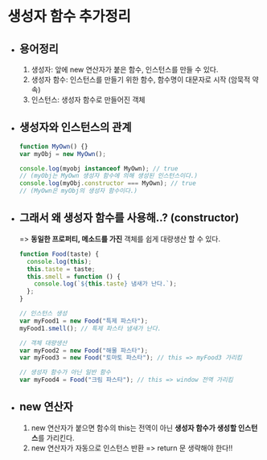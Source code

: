 # 생성자 함수 추가정리

- ## 용어정리

  1. 생성자: 앞에 new 연산자가 붙은 함수, 인스턴스를 만들 수 있다.
  2. 생성자 함수: 인스턴스를 만들기 위한 함수, 함수명이 대문자로 시작 (암묵적 약속)
  3. 인스턴스: 생성자 함수로 만들어진 객체

- ## 생성자와 인스턴스의 관계

  ```javascript
  function MyOwn() {}
  var myObj = new MyOwn();

  console.log(myobj instanceof MyOwn); // true
  // (myObj는 MyOwn 생성자 함수에 의해 생성된 인스턴스이다.)
  console.log(myObj.constructor === MyOwn); // true
  // (MyOwn은 myObj의 생성자 함수이다.)
  ```

- ## 그래서 왜 생성자 함수를 사용해..? (constructor)

  => **동일한 프로퍼티, 메소드를 가진** 객체를 쉽게 대량생산 할 수 있다.

  ```javascript
  function Food(taste) {
    console.log(this);
    this.taste = taste;
    this.smell = function () {
      console.log(`${this.taste} 냄새가 난다.`);
    };
  }

  // 인스턴스 생성
  var myFood1 = new Food("특제 파스타");
  myFood1.smell(); // 특제 파스타 냄새가 난다.

  // 객체 대량생산
  var myFood2 = new Food("해물 파스타");
  var myFood3 = new Food("토마토 파스타"); // this => myFood3 가리킴

  // 생성자 함수가 아닌 일반 함수
  var myFood4 = Food("크림 파스타"); // this => window 전역 가리킴
  ```

- ## new 연산자
  1. new 연산자가 붙으면 함수의 this는 전역이 아닌 **생성자 함수가 생성할 인스턴스**를 가리킨다.
  2. new 연산자가 자동으로 인스턴스 반환 => return 문 생략해야 한다!!
